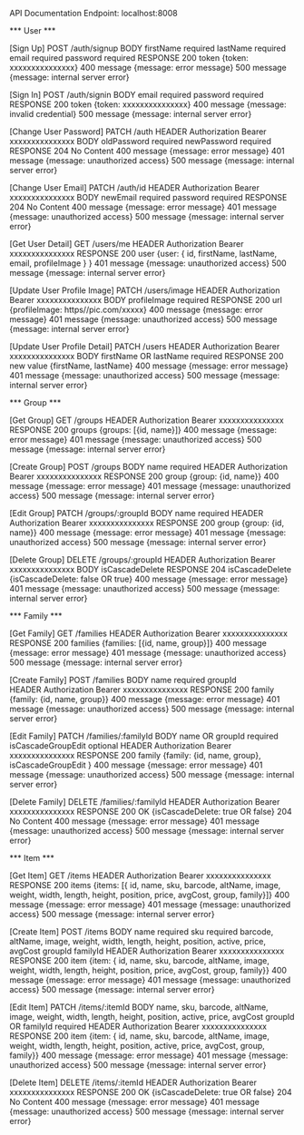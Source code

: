 API Documentation
Endpoint: localhost:8008

*** User ***

[Sign Up]
POST      /auth/signup
BODY      firstName       required
          lastName        required
          email           required
          password        required
RESPONSE  200 token       {token: xxxxxxxxxxxxxxx}
          400 message     {message: error message}
          500 message     {message: internal server error}

[Sign In]
POST      /auth/signin
BODY      email           required
          password        required
RESPONSE  200 token       {token: xxxxxxxxxxxxxxx}
          400 message     {message: invalid credential}
          500 message     {message: internal server error}

[Change User Password]
PATCH     /auth
HEADER    Authorization   Bearer xxxxxxxxxxxxxxx
BODY      oldPassword     required
          newPassword     required
RESPONSE  204 No Content
          400 message     {message: error message}
          401 message     {message: unauthorized access}
          500 message     {message: internal server error}
          
[Change User Email]
PATCH     /auth/id
HEADER    Authorization   Bearer xxxxxxxxxxxxxxx
BODY      newEmail     required
          password     required
RESPONSE  204 No Content
          400 message     {message: error message}
          401 message     {message: unauthorized access}
          500 message     {message: internal server error}

[Get User Detail]
GET       /users/me
HEADER    Authorization   Bearer xxxxxxxxxxxxxxx
RESPONSE  200 user        {user: {
                                  id,
                                  firstName,
                                  lastName,
                                  email,
                                  profileImage
                                }
                          }
          401 message     {message: unauthorized access}
          500 message     {message: internal server error}

[Update User Profile Image]
PATCH     /users/image
HEADER    Authorization   Bearer xxxxxxxxxxxxxxx
BODY      profileImage    required
RESPONSE  200 url         {profileImage: https//pic.com/xxxxx}
          400 message     {message: error message}
          401 message     {message: unauthorized access}
          500 message     {message: internal server error}

[Update User Profile Detail]
PATCH     /users
HEADER    Authorization   Bearer xxxxxxxxxxxxxxx
BODY      firstName OR
          lastName        required
RESPONSE  200 new value   {firstName, lastName}
          400 message     {message: error message}
          401 message     {message: unauthorized access}
          500 message     {message: internal server error}

*** Group ***

[Get Group]
GET       /groups
HEADER    Authorization   Bearer xxxxxxxxxxxxxxx
RESPONSE  200 groups      {groups: [{id, name}]}
          400 message     {message: error message}
          401 message     {message: unauthorized access}
          500 message     {message: internal server error}

[Create Group]
POST      /groups
BODY      name            required
HEADER    Authorization   Bearer xxxxxxxxxxxxxxx
RESPONSE  200 group       {group: {id, name}}
          400 message     {message: error message}
          401 message     {message: unauthorized access}
          500 message     {message: internal server error}

[Edit Group]
PATCH     /groups/:groupId
BODY      name            required
HEADER    Authorization   Bearer xxxxxxxxxxxxxxx
RESPONSE  200 group       {group: {id, name}}
          400 message     {message: error message}
          401 message     {message: unauthorized access}
          500 message     {message: internal server error}

[Delete Group]
DELETE    /groups/:groupId
HEADER    Authorization   Bearer xxxxxxxxxxxxxxx
BODY      isCascadeDelete
RESPONSE  204 isCascadeDelete {isCascadeDelete: false OR true}
          400 message     {message: error message}
          401 message     {message: unauthorized access}
          500 message     {message: internal server error}

*** Family ***

[Get Family]
GET       /families
HEADER    Authorization   Bearer xxxxxxxxxxxxxxx
RESPONSE  200 families    {families: [{id, name, group}]}
          400 message     {message: error message}
          401 message     {message: unauthorized access}
          500 message     {message: internal server error}

[Create Family]
POST      /families
BODY      name            required
          groupId         
HEADER    Authorization   Bearer xxxxxxxxxxxxxxx
RESPONSE  200 family      {family: {id, name, group}}
          400 message     {message: error message}
          401 message     {message: unauthorized access}
          500 message     {message: internal server error}

[Edit Family]
PATCH     /families/:familyId
BODY      name OR
          groupId         required
          isCascadeGroupEdit   optional
HEADER    Authorization   Bearer xxxxxxxxxxxxxxx
RESPONSE  200 family      {family: {id, name, group}, isCascadeGroupEdit }
          400 message     {message: error message}
          401 message     {message: unauthorized access}
          500 message     {message: internal server error}

[Delete Family]
DELETE    /families/:familyId
HEADER    Authorization   Bearer xxxxxxxxxxxxxxx
RESPONSE  200 OK          {isCascadeDelete: true OR false}
          204 No Content
          400 message     {message: error message}
          401 message     {message: unauthorized access}
          500 message     {message: internal server error}

*** Item ***

[Get Item]
GET       /items
HEADER    Authorization   Bearer xxxxxxxxxxxxxxx
RESPONSE  200 items       {items: [{
                            id, name, sku, barcode, altName, image, 
                            weight, width, length, height, position, 
                            price, avgCost, group, family}]}
          400 message     {message: error message}
          401 message     {message: unauthorized access}
          500 message     {message: internal server error}

[Create Item]
POST      /items
BODY      name            required
          sku             required
          barcode, altName, image, 
          weight, width, length, height, 
          position, active,
          price, avgCost
          groupId
          familyId
HEADER    Authorization   Bearer xxxxxxxxxxxxxxx
RESPONSE  200 item        {item: {
                            id, name, sku, barcode, altName, image, 
                            weight, width, length, height, position, 
                            price, avgCost, group, family}}
          400 message     {message: error message}
          401 message     {message: unauthorized access}
          500 message     {message: internal server error}

[Edit Item]
PATCH     /items/:itemId
BODY      name, sku,
          barcode, altName, image, 
          weight, width, length, height, 
          position, active,
          price, avgCost
          groupId OR
          familyId        required
HEADER    Authorization   Bearer xxxxxxxxxxxxxxx
RESPONSE  200 item        {item: {
                            id, name, sku, barcode, altName, image, 
                            weight, width, length, height, position, 
                            active, price, avgCost, group, family}}
          400 message     {message: error message}
          401 message     {message: unauthorized access}
          500 message     {message: internal server error}

[Delete Item]
DELETE    /items/:itemId
HEADER    Authorization   Bearer xxxxxxxxxxxxxxx
RESPONSE  200 OK          {isCascadeDelete: true OR false}
          204 No Content
          400 message     {message: error message}
          401 message     {message: unauthorized access}
          500 message     {message: internal server error}